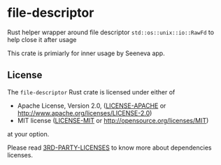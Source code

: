# file-descriptor

Rust helper wrapper around file descriptor `std::os::unix::io::RawFd` to help close it after usage

This crate is primiarly for inner usage by Seeneva app.

## License

The `file-descriptor` Rust crate is licensed under either of

- Apache License, Version 2.0, ([LICENSE-APACHE](LICENSE-APACHE) or http://www.apache.org/licenses/LICENSE-2.0)
- MIT license ([LICENSE-MIT](LICENSE-MIT) or http://opensource.org/licenses/MIT)

at your option.

Please read [3RD-PARTY-LICENSES](docs/3RD-PARTY-LICENSES.md) to know more about dependencies licenses.

